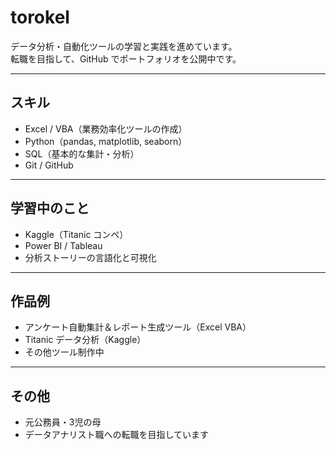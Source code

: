 # torokel

データ分析・自動化ツールの学習と実践を進めています。  
転職を目指して、GitHub でポートフォリオを公開中です。

---

## スキル

- Excel / VBA（業務効率化ツールの作成）
- Python（pandas, matplotlib, seaborn）
- SQL（基本的な集計・分析）
- Git / GitHub

---

## 学習中のこと

- Kaggle（Titanic コンペ）
- Power BI / Tableau
- 分析ストーリーの言語化と可視化

---

## 作品例

- アンケート自動集計＆レポート生成ツール（Excel VBA）
- Titanic データ分析（Kaggle）
- その他ツール制作中

---

## その他

- 元公務員・3児の母
- データアナリスト職への転職を目指しています
